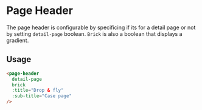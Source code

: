 # Page Header
The page header is configurable by specificing if its for a detail page or not by setting `detail-page` boolean. `Brick` is also a boolean that displays a gradient.

## Usage

```html
<page-header
  detail-page
  brick
  :title="Drop & fly"
  :sub-title="Case page"
/>
```

